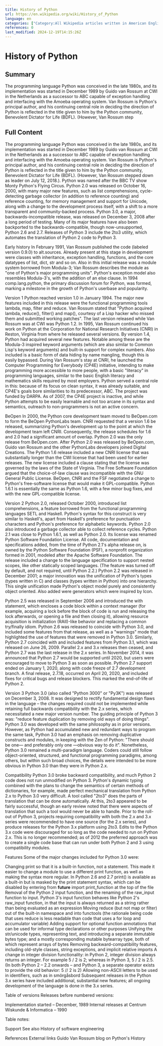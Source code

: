 ```yaml
---
title: History of Python
url: https://en.wikipedia.org/wiki/History_of_Python
language: en
categories: ["Category:All Wikipedia articles written in American English", "Category:All articles containing potentially dated statements", "Category:Articles containing potentially dated statements from 2007", "Category:Articles to be expanded from March 2024", "Category:Articles with short description", "Category:History of software", "Category:Pages using multiple image with auto scaled images", "Category:Pages using the EasyTimeline extension", "Category:Python (programming language)", "Category:Short description is different from Wikidata", "Category:Software version histories", "Category:Use American English from May 2024", "Category:Use mdy dates from September 2015", "Category:Wikipedia articles scheduled for update tagging"]
references: 0
last_modified: 2024-12-19T14:15:26Z
---
```


# History of Python

## Summary

The programming language Python was conceived in the late 1980s, and its implementation was started in December 1989 by Guido van Rossum at CWI in the Netherlands as a successor to ABC capable of exception handling and interfacing with the Amoeba operating system. Van Rossum is Python's principal author, and his continuing central role in deciding the direction of Python is reflected in the title given to him by the Python community, Benevolent Dictator for Life (BDFL). (However, Van Rossum step

## Full Content

The programming language Python was conceived in the late 1980s, and its implementation was started in December 1989 by Guido van Rossum at CWI in the Netherlands as a successor to ABC capable of exception handling and interfacing with the Amoeba operating system. Van Rossum is Python's principal author, and his continuing central role in deciding the direction of Python is reflected in the title given to him by the Python community, Benevolent Dictator for Life (BDFL). (However, Van Rossum stepped down as leader on July 12, 2018.). Python was named after the BBC TV show Monty Python's Flying Circus.
Python 2.0 was released on October 16, 2000, with many major new features, such as list comprehensions, cycle-detecting garbage collector (in addition to reference counting) and reference counting, for memory management and support for Unicode, along with a change to the development process itself, with a shift to a more transparent and community-backed process.
Python 3.0, a major, backwards-incompatible release, was released on December 3, 2008 after a long period of testing. Many of its major features have also been backported to the backwards-compatible, though now-unsupported, Python 2.6 and 2.7. Releases of Python 3 include the 2to3 utility, which automates the translation of Python 2 code to Python 3.

Early history
In February 1991, Van Rossum published the code (labeled version 0.9.0) to alt.sources. Already present at this stage in development were classes with inheritance, exception handling, functions, and the core datatypes of list, dict, str and so on. Also in this initial release was a module system borrowed from Modula-3; Van Rossum describes the module as "one of Python's major programming units". Python's exception model also resembles Modula-3's, with the addition of an else clause. In 1994 comp.lang.python, the primary discussion forum for Python, was formed, marking a milestone in the growth of Python's userbase and popularity.

Version 1
Python reached version 1.0 in January 1994. The major new features included in this release were the functional programming tools lambda, map, filter and reduce. Van Rossum stated that "Python acquired lambda, reduce(), filter() and map(), courtesy of a Lisp hacker who missed them and submitted working patches".
The last version released while Van Rossum was at CWI was Python 1.2.  In 1995, Van Rossum continued his work on Python at the Corporation for National Research Initiatives (CNRI) in Reston, Virginia from where he released several versions.
By version 1.4, Python had acquired several new features. Notable among these are the Modula-3 inspired keyword arguments (which are also similar to Common Lisp's keyword arguments) and built-in support for complex numbers. Also included is a basic form of data hiding by name mangling, though this is easily bypassed.
During Van Rossum's stay at CNRI, he launched the Computer Programming for Everybody (CP4E) initiative, intending to make programming more accessible to more people, with a basic "literacy" in programming languages, similar to the basic English literacy and mathematics skills required by most employers. Python served a central role in this: because of its focus on clean syntax, it was already suitable, and CP4E's goals bore similarities to its predecessor, ABC. The project was funded by DARPA. As of 2007, the CP4E project is inactive, and while Python attempts to be easily learnable and not too arcane in its syntax and semantics, outreach to non-programmers is not an active concern.

BeOpen
In 2000, the Python core development team moved to BeOpen.com to form the BeOpen PythonLabs team. CNRI requested that a version 1.6 be released, summarizing Python's development up to the point at which the development team left CNRI. Consequently, the release schedules for 1.6 and 2.0 had a significant amount of overlap. Python 2.0 was the only release from BeOpen.com. After Python 2.0 was released by BeOpen.com, Guido van Rossum and the other PythonLabs developers joined Digital Creations.
The Python 1.6 release included a new CNRI license that was substantially longer than the CWI license that had been used for earlier releases.  The new license included a clause stating that the license was governed by the laws of the State of Virginia.  The Free Software Foundation argued that the choice-of-law clause was incompatible with the GNU General Public License.  BeOpen, CNRI and the FSF negotiated a change to Python's free-software license that would make it GPL-compatible.  Python 1.6.1 is essentially the same as Python 1.6, with a few minor bug fixes, and with the new GPL-compatible license.

Version 2
Python 2.0, released October 2000, introduced list comprehensions, a feature borrowed from the functional programming languages SETL and Haskell. Python's syntax for this construct is very similar to Haskell's, apart from Haskell's preference for punctuation characters and Python's preference for alphabetic keywords. Python 2.0 also introduced a garbage collector able to collect reference cycles.
Python 2.1 was close to Python 1.6.1, as well as Python 2.0. Its license was renamed Python Software Foundation License. All code, documentation and specifications added, from the time of Python 2.1's alpha release on, is owned by the Python Software Foundation (PSF), a nonprofit organization formed in 2001, modeled after the Apache Software Foundation. The release included a change to the language specification to support nested scopes, like other statically scoped languages. (The feature was turned off by default, and not required, until Python 2.2.)
Python 2.2 was released in December 2001; a major innovation was the unification of Python's types (types written in C) and classes (types written in Python) into one hierarchy. This single unification made Python's object model purely and consistently object oriented. Also added were generators which were inspired by Icon.

Python 2.5 was released in September 2006 and introduced the with statement, which encloses a code block within a context manager (for example, acquiring a lock before the block of code is run and releasing the lock afterwards, or opening a file and then closing it), allowing resource acquisition is initialization (RAII)-like behavior and replacing a common try/finally idiom.
Python 2.6 was released to coincide with Python 3.0, and included some features from that release, as well as a "warnings" mode that highlighted the use of features that were removed in Python 3.0. Similarly, Python 2.7 coincided with and included features from Python 3.1, which was released on June 26, 2009.
Parallel 2.x and 3.x releases then ceased, and Python 2.7 was the last release in the 2.x series. In November 2014, it was announced that Python 2.7 would be supported until 2020, but users were encouraged to move to Python 3 as soon as possible. Python 2.7 support ended on January 1, 2020, along with code freeze of 2.7 development branch. A final release, 2.7.18, occurred on April 20, 2020, and included fixes for critical bugs and release blockers. This marked the end-of-life of Python 2.

Version 3
Python 3.0 (also called "Python 3000" or "Py3K") was released on December 3, 2008. It was designed to rectify fundamental design flaws in the language – the changes required could not be implemented while retaining full backwards compatibility with the 2.x series, which necessitated a new major version number.  The guiding principle of Python 3 was: "reduce feature duplication by removing old ways of doing things".
Python 3.0 was developed with the same philosophy as in prior versions.  However, as Python had accumulated new and redundant ways to program the same task, Python 3.0 had an emphasis on removing duplicative constructs and modules, in keeping with the Zen of Python: "There should be one— and preferably only one —obvious way to do it".
Nonetheless, Python 3.0 remained a multi-paradigm language.  Coders could still follow object-oriented, structured, and functional programming paradigms, among others, but within such broad choices, the details were intended to be more obvious in Python 3.0 than they were in Python 2.x.

Compatibility
Python 3.0 broke backward compatibility, and much Python 2 code does not run unmodified on Python 3. Python's dynamic typing combined with the plans to change the semantics of certain methods of dictionaries, for example, made perfect mechanical translation from Python 2.x to Python 3.0 very difficult. A tool called "2to3" does the parts of translation that can be done automatically.  At this, 2to3 appeared to be fairly successful, though an early review noted that there were aspects of translation that such a tool would never be able to handle. Prior to the roll-out of Python 3, projects requiring compatibility with both the 2.x and 3.x series were recommended to have one source (for the 2.x series), and produce releases for the Python 3.x platform using 2to3. Edits to the Python 3.x code were discouraged for so long as the code needed to run on Python 2.x.  This is no longer recommended; as of 2012 the preferred approach was to create a single code base that can run under both Python 2 and 3 using compatibility modules.

Features
Some of the major changes included for Python 3.0 were:

Changing print so that it is a built-in function, not a statement.  This made it easier to change a module to use a different print function, as well as making the syntax more regular.  In Python 2.6 and 2.7 print() is available as a built-in but is masked by the print statement syntax, which can be disabled by entering from __future__ import print_function at the top of the file
Removal of the Python 2 input function, and the renaming of the raw_input function to input. Python 3's input function behaves like Python 2's raw_input function, in that the input is always returned as a string rather than being evaluated as an expression
Moving reduce (but not map or filter) out of the built-in namespace and into functools (the rationale being code that uses reduce is less readable than code that uses a for loop and accumulator variable)
Adding support for optional function annotations that can be used for informal type declarations or other purposes
Unifying the str/unicode types, representing text, and introducing a separate immutable bytes type; and a mostly corresponding mutable bytearray type, both of which represent arrays of bytes
Removing backward-compatibility features, including old-style classes, string exceptions, and implicit relative imports
A change in integer division functionality: in Python 2, integer division always returns an integer. For example 5 / 2 is 2; whereas in Python 3, 5 / 2 is 2.5. (In both Python 2 – 2.2 onwards – and Python 3, a separate operator exists to provide the old behavior: 5 // 2 is 2)
Allowing non-ASCII letters to be used in identifiers, such as in smörgåsbord
Subsequent releases in the Python 3.x series have included additional, substantial new features; all ongoing development of the language is done in the 3.x series.

Table of versions
Releases before numbered versions:

Implementation started – December, 1989
Internal releases at Centrum Wiskunde & Informatica – 1990

Table notes:

Support
See also
History of software engineering

References
External links
Guido Van Rossum blog on Python's History
